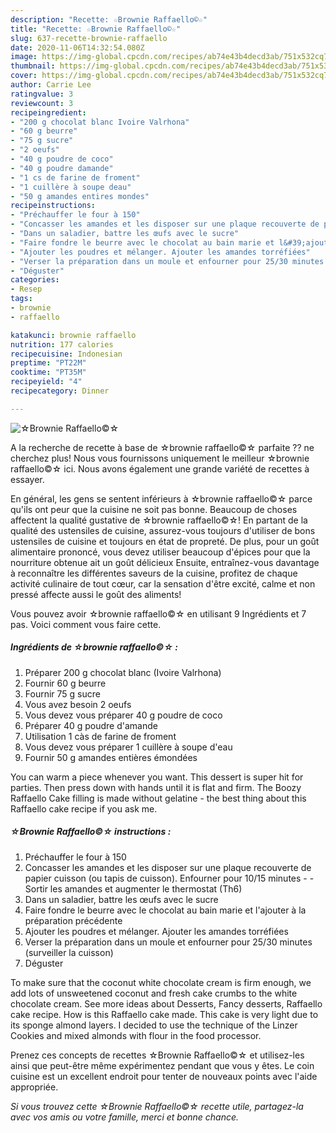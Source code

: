 ```yaml
---
description: "Recette: ☆Brownie Raffaello©☆"
title: "Recette: ☆Brownie Raffaello©☆"
slug: 637-recette-brownie-raffaello
date: 2020-11-06T14:32:54.080Z
image: https://img-global.cpcdn.com/recipes/ab74e43b4decd3ab/751x532cq70/☆brownie-raffaello☆-photo-principale-de-la-recette.jpg
thumbnail: https://img-global.cpcdn.com/recipes/ab74e43b4decd3ab/751x532cq70/☆brownie-raffaello☆-photo-principale-de-la-recette.jpg
cover: https://img-global.cpcdn.com/recipes/ab74e43b4decd3ab/751x532cq70/☆brownie-raffaello☆-photo-principale-de-la-recette.jpg
author: Carrie Lee
ratingvalue: 3
reviewcount: 3
recipeingredient:
- "200 g chocolat blanc Ivoire Valrhona"
- "60 g beurre"
- "75 g sucre"
- "2 oeufs"
- "40 g poudre de coco"
- "40 g poudre damande"
- "1 cs de farine de froment"
- "1 cuillère à soupe deau"
- "50 g amandes entires mondes"
recipeinstructions:
- "Préchauffer le four à 150"
- "Concasser les amandes et les disposer sur une plaque recouverte de papier cuisson (ou tapis de cuisson). Enfourner pour 10/15 minutes  Sortir les amandes et augmenter le thermostat (Th6)"
- "Dans un saladier, battre les œufs avec le sucre"
- "Faire fondre le beurre avec le chocolat au bain marie et l&#39;ajouter à la préparation précédente"
- "Ajouter les poudres et mélanger. Ajouter les amandes torréfiées"
- "Verser la préparation dans un moule et enfourner pour 25/30 minutes (surveiller la cuisson)"
- "Déguster"
categories:
- Resep
tags:
- brownie
- raffaello

katakunci: brownie raffaello 
nutrition: 177 calories
recipecuisine: Indonesian
preptime: "PT22M"
cooktime: "PT35M"
recipeyield: "4"
recipecategory: Dinner

---
```



![☆Brownie Raffaello©☆](https://img-global.cpcdn.com/recipes/ab74e43b4decd3ab/751x532cq70/☆brownie-raffaello☆-photo-principale-de-la-recette.jpg)

A la recherche de recette à base de ☆brownie raffaello©☆ parfaite ?? ne cherchez plus! Nous vous fournissons uniquement le meilleur ☆brownie raffaello©☆ ici. Nous avons également une grande variété de recettes à essayer.

En général, les gens se sentent inférieurs à ☆brownie raffaello©☆ parce qu'ils ont peur que la cuisine ne soit pas bonne. Beaucoup de choses affectent la qualité gustative de ☆brownie raffaello©☆! En partant de la qualité des ustensiles de cuisine, assurez-vous toujours d'utiliser de bons ustensiles de cuisine et toujours en état de propreté. De plus, pour un goût alimentaire prononcé, vous devez utiliser beaucoup d'épices pour que la nourriture obtenue ait un goût délicieux Ensuite, entraînez-vous davantage à reconnaître les différentes saveurs de la cuisine, profitez de chaque activité culinaire de tout cœur, car la sensation d'être excité, calme et non pressé affecte aussi le goût des aliments!

<!--inarticleads1-->

Vous pouvez avoir ☆brownie raffaello©☆ en utilisant 9 Ingrédients et 7 pas. Voici comment vous faire cette.

##### Ingrédients de ☆brownie raffaello©☆ :

1. Préparer 200 g chocolat blanc (Ivoire Valrhona)
1. Fournir 60 g beurre
1. Fournir 75 g sucre
1. Vous avez besoin 2 oeufs
1. Vous devez vous préparer 40 g poudre de coco
1. Préparer 40 g poudre d&#39;amande
1. Utilisation 1 càs de farine de froment
1. Vous devez vous préparer 1 cuillère à soupe d&#39;eau
1. Fournir 50 g amandes entières émondées


You can warm a piece whenever you want. This dessert is super hit for parties. Then press down with hands until it is flat and firm. The Boozy Raffaello Cake filling is made without gelatine - the best thing about this Raffaello cake recipe if you ask me. 

<!--inarticleads2-->

##### ☆Brownie Raffaello©☆ instructions :

1. Préchauffer le four à 150
1. Concasser les amandes et les disposer sur une plaque recouverte de papier cuisson (ou tapis de cuisson). Enfourner pour 10/15 minutes -  - Sortir les amandes et augmenter le thermostat (Th6)
1. Dans un saladier, battre les œufs avec le sucre
1. Faire fondre le beurre avec le chocolat au bain marie et l&#39;ajouter à la préparation précédente
1. Ajouter les poudres et mélanger. Ajouter les amandes torréfiées
1. Verser la préparation dans un moule et enfourner pour 25/30 minutes (surveiller la cuisson)
1. Déguster


To make sure that the coconut white chocolate cream is firm enough, we add lots of unsweetened coconut and fresh cake crumbs to the white chocolate cream. See more ideas about Desserts, Fancy desserts, Raffaello cake recipe. How is this Raffaello cake made. This cake is very light due to its sponge almond layers. I decided to use the technique of the Linzer Cookies and mixed almonds with flour in the food processor. 

<!--inarticleads1-->

<p>
Prenez ces concepts de recettes ☆Brownie Raffaello©☆ et utilisez-les ainsi que peut-être même expérimentez pendant que vous y êtes. Le coin cuisine est un excellent endroit pour tenter de nouveaux points avec l'aide appropriée.
</p>

<p>
<i>Si vous trouvez cette ☆Brownie Raffaello©☆ recette utile, partagez-la avec vos amis ou votre famille, merci et bonne chance.</i>
</p>
